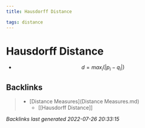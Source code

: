 ```yaml
---
title: Hausdorff Distance

tags: distance 
---
```


# Hausdorff Distance
- $$d= max_{i}(|p_{i}-q_{i}|)$$












































## Backlinks

> - [Distance Measures](Distance Measures.md)
>   - [[Hausdorff Distance]]

_Backlinks last generated 2022-07-26 20:33:15_
